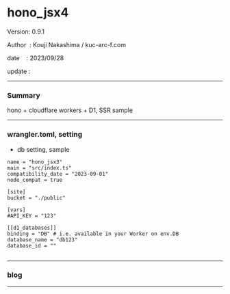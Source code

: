 ﻿# hono_jsx4

 Version: 0.9.1

 Author  : Kouji Nakashima / kuc-arc-f.com

 date    : 2023/09/28

 update  :

***
### Summary

hono + cloudflare workers + D1,  SSR sample

***
### wrangler.toml, setting

* db setting, sample
```
name = "hono_jsx3"
main = "src/index.ts"
compatibility_date = "2023-09-01"
node_compat = true

[site]
bucket = "./public"

[vars]
#API_KEY = "123"

[[d1_databases]]
binding = "DB" # i.e. available in your Worker on env.DB
database_name = "db123"
database_id = ""


```
***
### blog 

***

